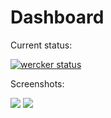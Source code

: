 Dashboard
=========

Current status:

[![wercker status](https://app.wercker.com/status/6e0b724d2d1345581aca4e4a0861d456/s "wercker status")](https://app.wercker.com/project/bykey/6e0b724d2d1345581aca4e4a0861d456)

Screenshots:

![](http://i.imgur.com/TT2wG9sl.png) ![](http://i.imgur.com/1VR8y13l.png)
